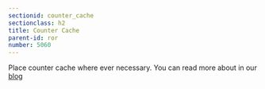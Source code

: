 ```yaml
---
sectionid: counter_cache
sectionclass: h2
title: Counter Cache
parent-id: ror
number: 5060
---
```


Place counter cache where ever necessary. You can read more about in our [blog](http://blog.redpanthers.co/counter-cache-how-to-get-started/)